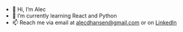- 👋 Hi, I’m Alec 
- 🌱 I’m currently learning React and Python
- 📫 Reach me via email at alecdhansen@gmail.com or on [LinkedIn](https://www.linkedin.com/in/alec-hansen-9885396a/)

<!---
alecdhansen/alecdhansen is a ✨ special ✨ repository because its `README.md` (this file) appears on your GitHub profile.
You can click the Preview link to take a look at your changes.
--->
